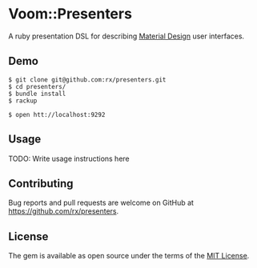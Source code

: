 # Voom::Presenters

A ruby presentation DSL for describing [Material Design](https://material.io/) user interfaces.

## Demo

    $ git clone git@github.com:rx/presenters.git
    $ cd presenters/
    $ bundle install
    $ rackup

    $ open htt://localhost:9292 
    
## Usage

TODO: Write usage instructions here

## Contributing

Bug reports and pull requests are welcome on GitHub at https://github.com/rx/presenters.

## License

The gem is available as open source under the terms of the [MIT License](http://opensource.org/licenses/MIT).

